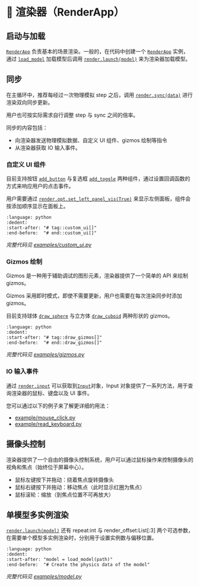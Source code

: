 # 🎨 渲染器（RenderApp）

## 启动与加载

[`RenderApp`] 负责基本的场景渲染。一般的，在代码中创建一个 [`RenderApp`] 实例，通过 [`load_model`] 加载模型后调用 [`render.launch(model)`] 来为渲染器加载模型。

## 同步

在主循环中，推荐每经过一次物理模拟 step 之后，调用 [`render.sync(data)`] 进行渲染双向同步更新。

用户也可按实际需求自行调整 step 与 sync 之间的倍率。

同步的内容包括：

-   向渲染器发送物理模拟数据、自定义 UI 组件、gizmos 绘制等指令
-   从渲染器获取 IO 输入事件。

### 自定义 UI 组件

目前支持按钮 [`add_button`] 与复选框 [`add_toggle`] 两种组件，通过设置回调函数的方式来响应用户的点击事件。

用户需要通过 [`render.opt.set_left_panel_vis(True)`] 来显示左侧面板，组件会按添加顺序显示在面板上。

```{literalinclude} ../../../../examples/custom_ui.py
:language: python
:dedent:
:start-after: "# tag::custom_ui[]"
:end-before:  "# end::custom_ui[]"
```

_完整代码见 [examples/custom_ui.py](../../../../examples/custom_ui.py)_

### Gizmos 绘制

Gizmos 是一种用于辅助调试的图形元素，渲染器提供了一个简单的 API 来绘制 gizmos。

Gizmos 采用即时模式，即使不需要更新，用户也需要在每次渲染同步时添加 gizmos。

目前支持球体 [`draw_sphere`] 与立方体 [`draw_cuboid`] 两种形状的 gizmos。

```{literalinclude} ../../../../examples/gizmos.py
:language: python
:dedent:
:start-after: "# tag::draw_gizmos[]"
:end-before:  "# end::draw_gizmos[]"
```

_完整代码见 [examples/gizmos.py](../../../../examples/gizmos.py)_

### IO 输入事件

通过 [`render.input`] 可以获取到[`Input`]对象，Input 对象提供了一系列方法，用于查询渲染器的鼠标、键盘以及 UI 事件。

您可以通过以下的例子来了解更详细的用法：

-   [example/mouse_click.py](../../../../examples/mouse_click.py)
-   [example/read_keyboard.py](../../../../examples/read_keyboard.py)

## 摄像头控制

渲染器提供了一个自由的摄像头控制系统，用户可以通过鼠标操作来控制摄像头的视角和焦点（始终位于屏幕中心）。

-   鼠标左键按下并拖动：绕着焦点旋转摄像头
-   鼠标右键按下并拖动：移动焦点（此时显示红圈为焦点）
-   鼠标滚轮：缩放（到焦点位置不可再放大）

## 单模型多实例渲染

[`render.launch(model)`] 还有 repeat:int 与 render_offset:List[:3] 两个可选参数，在需要单个模型多实例渲染时，分别用于设置实例数与偏移位置。

```{literalinclude} ../../../../examples/model.py
:language: python
:dedent:
:start-after: "model = load_model(path)"
:end-before:  "# Create the physics data of the model"
```

_完整代码见 [examples/model.py](../../../../examples/model.py)_

[`RenderApp`]: motrixsim.render.RenderApp
[`load_model`]: motrixsim.load_model
[`render.launch(model)`]: motrixsim.render.RenderApp.launch
[`render.sync(data)`]: motrixsim.render.RenderApp.sync
[`render.input`]: motrixsim.render.RenderApp.input
[`Input`]: motrixsim.render.Input
[`render.opt.set_left_panel_vis(True)`]: motrixsim.render.RenderOpt.set_left_panel_vis
[`add_button`]: motrixsim.render.RenderUI.add_button
[`add_toggle`]: motrixsim.render.RenderUI.add_toggle
[`draw_sphere`]: motrixsim.render.RenderGizmos.draw_sphere
[`draw_cuboid`]: motrixsim.render.RenderGizmos.draw_cuboid
